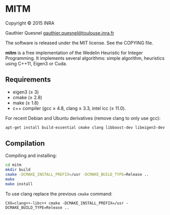 # MITM

Copyright © 2015 INRA

Gauthier Quesnel <gauthier.quesnel@toulouse.inra.fr>

The software is released under the MIT license. See the COPYING file.

**mitm** is a free implementation of the Wedelin Heuristic for Integer
Programming. It implements several algorithms: simple algorithm, heuristics
using C++11, Eigen3 or Cuda.

## Requirements

* eigen3 (≥ 3)
* cmake (≥ 2.8)
* make (≥ 1.8)
* c++ compiler (gcc ≥ 4.8, clang ≥ 3.3, intel icc (≥ 11.0).

For recent Debian and Ubuntu derivatives (remove clang to only use gcc):

```bash
apt-get install build-essential cmake clang libboost-dev libeigen3-dev
```

## Compilation

Compiling and installing:

```bash
cd mitm
mkdir build
cmake -DCMAKE_INSTALL_PREFIX=/usr -DCMAKE_BUILD_TYPE=Release ..
make
make install
```

To use clang replace the previous `cmake` command:

```
CXX=clang++-libc++ cmake -DCMAKE_INSTALL_PREFIX=/usr -DCMAKE_BUILD_TYPE=Release ..
```
